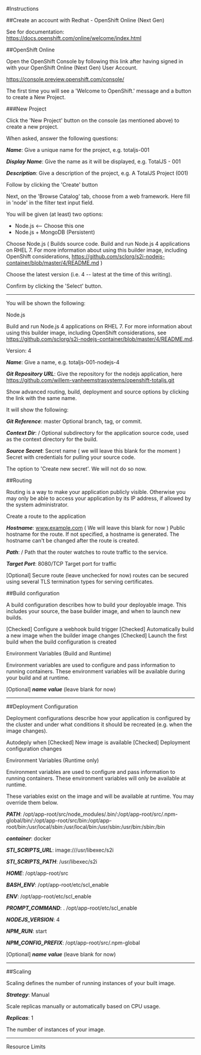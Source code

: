 #Instructions

##Create an account with Redhat - OpenShift Online (Next Gen)

See for documentation: https://docs.openshift.com/online/welcome/index.html

##OpenShift Online

Open the OpenShift Console by following this link after having signed in with your OpenShift Online (Next Gen) User Account.

https://console.preview.openshift.com/console/

The first time you will see a 'Welcome to OpenShift.' message and a button to create a New Project.

###New Project

Click the 'New Project' button on the console (as mentioned above) to create a new project.

When asked, answer the following questions:

***Name***: Give a unique name for the project, e.g. totaljs-001

***Display Name***: Give the name as it will be displayed, e.g. TotalJS - 001

***Description***: Give a description of the project, e.g. A TotalJS Project (001)

Follow by clicking the 'Create' button

Next, on the 'Browse Catalog' tab, choose from a web framework. Here fill in 'node' in the filter text input field.

You will be given (at least) two options:

- Node.js  <-- Choose this one
- Node.js + MongoDB (Persistent)

Choose Node.js ( Builds source code. Build and run Node.js 4 applications on RHEL 7. For more information about using this builder image, including OpenShift considerations, https://github.com/sclorg/s2i-nodejs-container/blob/master/4/README.md ) 

Choose the latest version (i.e. 4 -- latest at the time of this writing).

Confirm by clicking the 'Select' button.
___

You will be shown the following:

Node.js

Build and run Node.js 4 applications on RHEL 7. For more information about using this builder image, including OpenShift considerations, see https://github.com/sclorg/s2i-nodejs-container/blob/master/4/README.md.

Version: 4

***Name***: Give a name, e.g. totaljs-001-nodejs-4

***Git Repository URL***: Give the repository for the nodejs application, here https://github.com/willem-vanheemstrasystems/openshift-totaljs.git

Show advanced routing, build, deployment and source options by clicking the link with the same name.

It will show the following:

***Git Reference***: master
Optional branch, tag, or commit.

***Context Dir***: /
Optional subdirectory for the application source code, used as the context directory for the build.

***Source Secret***: Secret name ( we will leave this blank for the moment )
Secret with credentials for pulling your source code. 

The option to 'Create new secret'. We will not do so now.

##Routing

Routing is a way to make your application publicly visible. Otherwise you may only be able to access your application by its IP address, if allowed by the system administrator.

Create a route to the application

***Hostname***: www.example.com ( We will leave this blank for now )
Public hostname for the route. If not specified, a hostname is generated. The hostname can't be changed after the route is created.

***Path***: /
Path that the router watches to route traffic to the service.

***Target Port***: 8080/TCP
Target port for traffic

[Optional] Secure route (leave unchecked for now)
routes can be secured using several TLS termination types for serving certificates.

##Build configuration

A build configuration describes how to build your deployable image. This includes your source, the base builder image, and when to launch new builds.

[Checked] Configure a webhook build trigger
[Checked] Automatically build a new image when the builder image changes
[Checked] Launch the first build when the build configuration is created

Environment Variables (Build and Runtime)

Environment variables are used to configure and pass information to running containers. These environment variables will be available during your build and at runtime.

[Optional] ***name***  ***value*** (leave blank for now)
___

##Deployment Configuration

Deployment configurations describe how your application is configured by the cluster and under what conditions it should be recreated (e.g. when the image changes).

Autodeply when
[Checked] New image is available
[Checked] Deployment configuration changes

Environment Variables (Runtime only)

Environment variables are used to configure and pass information to running containers. These environment variables will only be available at runtime.

These variables exist on the image and will be available at runtime. You may override them below.

***PATH***: /opt/app-root/src/node_modules/.bin/:/opt/app-root/src/.npm-global/bin/:/opt/app-root/src/bin:/opt/app-root/bin:/usr/local/sbin:/usr/local/bin:/usr/sbin:/usr/bin:/sbin:/bin

***container***: docker

***STI_SCRIPTS_URL***: image:///usr/libexec/s2i

***STI_SCRIPTS_PATH***: /usr/libexec/s2i

***HOME***: /opt/app-root/src

***BASH_ENV***: /opt/app-root/etc/scl_enable

***ENV***: /opt/app-root/etc/scl_enable

***PROMPT_COMMAND***: . /opt/app-root/etc/scl_enable

***NODEJS_VERSION***: 4

***NPM_RUN***: start

***NPM_CONFIG_PREFIX***: /opt/app-root/src/.npm-global

[Optional] ***name***  ***value*** (leave blank for now)

___

##Scaling

Scaling defines the number of running instances of your built image.

***Strategy***: Manual

Scale replicas manually or automatically based on CPU usage.

***Replicas***: 1

The number of instances of your image.

___

Resource Limits










